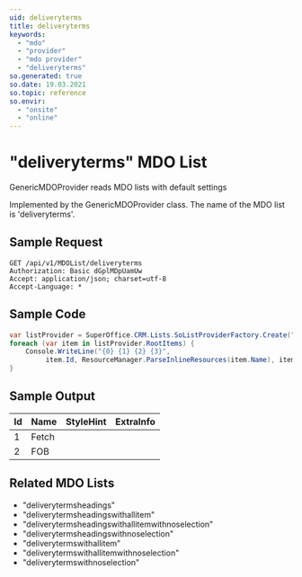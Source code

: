 ```yaml
---
uid: deliveryterms
title: deliveryterms
keywords:
  - "mdo"
  - "provider"
  - "mdo provider"
  - "deliveryterms"
so.generated: true
so.date: 19.03.2021
so.topic: reference
so.envir:
  - "onsite"
  - "online"
---
```


# "deliveryterms" MDO List
GenericMDOProvider reads MDO lists with default settings



Implemented by the <see cref="T:SuperOffice.CRM.Lists.GenericMDOProvider">GenericMDOProvider</see> class.
The name of the MDO list is 'deliveryterms'.




## Sample Request

```http!
GET /api/v1/MDOList/deliveryterms
Authorization: Basic dGplMDpUamUw
Accept: application/json; charset=utf-8
Accept-Language: *

```

## Sample Code
```cs
var listProvider = SuperOffice.CRM.Lists.SoListProviderFactory.Create("deliveryterms", forceFlatList: true);
foreach (var item in listProvider.RootItems) {
    Console.WriteLine("{0} {1} {2} {3}", 
         item.Id, ResourceManager.ParseInlineResources(item.Name), item.StyleHint, item.ExtraInfo);
}
```

## Sample Output

|Id   | Name  |StyleHint|ExtraInfo |
| --- | ----- | ------- | -------- |
|1|Fetch|||
|2|FOB|||


## Related MDO Lists

* "deliverytermsheadings"
* "deliverytermsheadingswithallitem"
* "deliverytermsheadingswithallitemwithnoselection"
* "deliverytermsheadingswithnoselection"
* "deliverytermswithallitem"
* "deliverytermswithallitemwithnoselection"
* "deliverytermswithnoselection"
